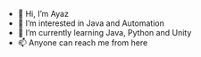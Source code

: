 - 👋 Hi, I’m Ayaz
- 👀 I’m interested in Java and Automation
- 🌱 I’m currently learning Java, Python and Unity 
- 📫 Anyone can reach me from here

<!---
msayaz/msayaz is a ✨ special ✨ repository because its `README.md` (this file) appears on your GitHub profile.
You can click the Preview link to take a look at your changes.
--->
